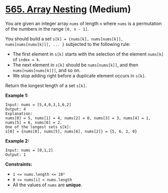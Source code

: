 # [565. Array Nesting][link] (Medium)

[link]: https://leetcode.com/problems/array-nesting/

You are given an integer array `nums` of length `n` where `nums` is a permutation of the numbers in
the range `[0, n - 1]`.

You should build a set `s[k] = {nums[k], nums[nums[k]], nums[nums[nums[k]]], ... }` subjected to the
following rule:

- The first element in `s[k]` starts with the selection of the element `nums[k]` of `index = k`.
- The next element in `s[k]` should be `nums[nums[k]]`, and then `nums[nums[nums[k]]]`, and so on.
- We stop adding right before a duplicate element occurs in `s[k]`.

Return the longest length of a set `s[k]`.

**Example 1:**

```
Input: nums = [5,4,0,3,1,6,2]
Output: 4
Explanation:
nums[0] = 5, nums[1] = 4, nums[2] = 0, nums[3] = 3, nums[4] = 1, nums[5] = 6, nums[6] = 2.
One of the longest sets s[k]:
s[0] = {nums[0], nums[5], nums[6], nums[2]} = {5, 6, 2, 0}
```

**Example 2:**

```
Input: nums = [0,1,2]
Output: 1
```

**Constraints:**

- `1 <= nums.length <= 10⁵`
- `0 <= nums[i] < nums.length`
- All the values of `nums` are **unique**.
